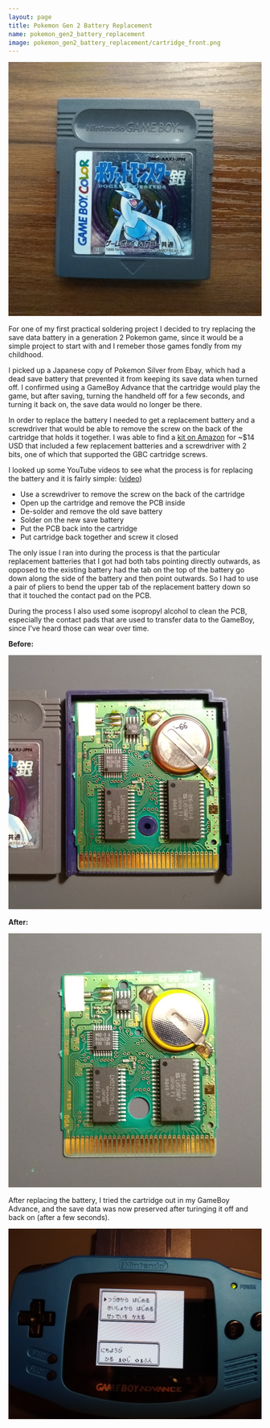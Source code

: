 ```yaml
---
layout: page
title: Pokemon Gen 2 Battery Replacement
name: pokemon_gen2_battery_replacement
image: pokemon_gen2_battery_replacement/cartridge_front.png
---
```


![Photograph of the front of a cartridge of the Japanese version of Pokemon Silver](pokemon_gen2_battery_replacement/cartridge_front.png)

For one of my first practical soldering project I decided to try replacing the save data battery in a generation 2 Pokemon game, since it would be a simple project to start with and I remeber those games fondly from my childhood.

I picked up a Japanese copy of Pokemon Silver from Ebay, which had a dead save battery that prevented it from keeping its save data when turned off. I confirmed using a GameBoy Advance that the cartridge would play the game, but after saving, turning the handheld off for a few seconds, and turning it back on, the save data would no longer be there.

In order to replace the battery I needed to get a replacement battery and a screwdriver that would be able to remove the screw on the back of the cartridge that holds it together. I was able to find a [kit on Amazon](https://www.amazon.com/Triwing-Screwdriver-Batteries-Bundled-Security/dp/B07BKQJSDQ) for ~$14 USD that included a few replacement batteries and a screwdriver with 2 bits, one of which that supported the GBC cartridge screws.

I looked up some YouTube videos to see what the process is for replacing the battery and it is fairly simple: ([video](https://www.youtube.com/watch?v=NyEXRXeuA5w))

- Use a screwdriver to remove the screw on the back of the cartridge
- Open up the cartridge and remove the PCB inside
- De-solder and remove the old save battery
- Solder on the new save battery
- Put the PCB back into the cartridge
- Put cartridge back together and screw it closed

The only issue I ran into during the process is that the particular replacement batteries that I got had both tabs pointing directly outwards, as opposed to the existing battery had the tab on the top of the battery go down along the side of the battery and then point outwards. So I had to use a pair of pliers to bend the upper tab of the replacement battery down so that it touched the contact pad on the PCB.

During the process I also used some isopropyl alcohol to clean the PCB, especially the contact pads that are used to transfer data to the GameBoy, since I've heard those can wear over time.

**Before:**

![Photograph of the Pokemon Silver PCB with old battery](pokemon_gen2_battery_replacement/before.png)

**After:**

![Photograph of the Pokemon Silver PCB with the replacement battery installed](pokemon_gen2_battery_replacement/after.png)

After replacing the battery, I tried the cartridge out in my GameBoy Advance, and the save data was now preserved after turinging it off and back on (after a few seconds).

![Photograph of a blue GameBoy Advance playing the fixed Pokemon Silver cartridge, with the screen showing that there is save data on the cartridge](pokemon_gen2_battery_replacement/save_data_working.png)
